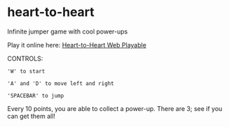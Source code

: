 # heart-to-heart
 Infinite jumper game with cool power-ups
 
 Play it online here: [Heart-to-Heart Web Playable](https://miquilw.github.io/heart-to-heart/build/web/index.html)

CONTROLS:

	'W' to start
 
	'A' and 'D' to move left and right
 
	'SPACEBAR' to jump

Every 10 points, you are able to collect a power-up. There are 3; see if you can get them all!
